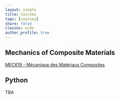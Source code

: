 ```yaml
---
layout: single
title: Courses
tags: [courses]
share: false
classes: wide
author_profile: true
---
```


## Mechanics of Composite Materials

[MEC619 - Mécanique des Matériaux Composites](https://www.etsmtl.ca/etudes/cours/MEC619)


## Python

TBA
